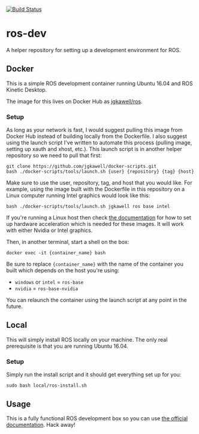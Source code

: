 [![Build Status](https://travis-ci.com/jgkawell/ros-dev.svg?branch=master)](https://travis-ci.com/jgkawell/ros-dev)

# ros-dev

A helper repository for setting up a development environment for ROS.


## Docker

This is a simple ROS development container running Ubuntu 16.04 and ROS Kinetic Desktop.

The image for this lives on Docker Hub as [jgkawell/ros](https://hub.docker.com/repository/docker/jgkawell/ros).


### Setup

As long as your network is fast, I would suggest pulling this image from Docker Hub instead of building locally from the Dockerfile. I also suggest using the launch script I've written to automate this process (pulling image, setting up xauth and xhost, etc.). This launch script is in another helper repository so we need to pull that first:

```
git clone https://github.com/jgkawell/docker-scripts.git
bash ./docker-scripts/tools/launch.sh {user} {repository} {tag} {host}
```

Make sure to use the user, repository, tag, and host that you would like. For example, using the image built with the Dockerfile in this repository on a Linux computer running Intel graphics would look like this:

```
bash ./docker-scripts/tools/launch.sh jgkawell ros base intel
```

If you're running a Linux host then check [the documentation](https://github.com/jgkawell/docker-scripts/wiki) for how to set up hardware acceleration which is needed for these images. It will work with either Nvidia or Intel graphics.

Then, in another terminal, start a shell on the box:

```
docker exec -it {container_name} bash
```

Be sure to replace `{container_name}` with the name of the container you built which depends on the host you're using:

- `windows` or `intel` = `ros-base`
- `nvidia` = `ros-base-nvidia`

You can relaunch the container using the launch script at any point in the future.


## Local

This will simply install ROS locally on your machine. The only real prerequisite is that you are running Ubuntu 16.04.

### Setup

Simply run the install script and it should get everything set up for you:

```
sudo bash local/ros-install.sh
```


## Usage

This is a fully functional ROS development box so you can use [the official documentation](http://wiki.ros.org/). Hack away!